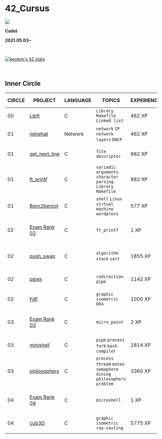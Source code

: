 # **42_Cursus**

<a href="버튼을 눌렀을 때 이동할 링크" target="_blank"><img src="https://img.shields.io/badge/42Seoul-0?style=flat&logo=42&logoColor=000000"/></a>

**Cadet**

**2021.05.03~**

&nbsp;

[![keokim's 42 stats](https://badge42.vercel.app/api/v2/cl1nbj3l1004509l91qsvger1/stats?cursusId=21&coalitionId=88)](https://github.com/JaeSeoKim/badge42)

&nbsp;

## **Inner Circle**

| CIRCLE | PROJECT                                                                         | LANGUAGE    | TOPICS                                                                                                                 | EXPERIENCE | STATUS                                                                                                                                           | Date of Completion |
| ------ | ------------------------------------------------------------------------------- | ----------- | ---------------------------------------------------------------------------------------------------------------------- | ---------- | ------------------------------------------------------------------------------------------------------------------------------------------------ | ------------------ |
| 00     | [Libft](./Libft)                                                             | C           | `Library` `Makefile` `Linked list`                                                                                     | 462 XP     | ![Project Score - Libft](https://badge42.herokuapp.com/api/project/keokim/Libft)                     | 2021-05-13         |
| 01     | [netwhat](./Netwhat)                                                         | Network     | `network` `IP` `network layers` `DHCP`                                                                                 | 462 XP     | ![Project Score - netwhat](https://badge42.herokuapp.com/api/project/keokim/netwhat)                 | 2021-05-18         |
| 01     | [get_next_line](./Get_Next_Line)                                             | C           | `file descriptor`                                                                                                      | 882 XP     | ![Project Score - get_next_line](https://badge42.herokuapp.com/api/project/keokim/get_next_line)     | 2021-05-26         |
| 01     | [ft_printf](./ft_printf)                                                     | C           | `variadic arguments` `character parsing` `Library` `Makefile`                   | 882 XP     | ![Project Score - ft_printf](https://badge42.herokuapp.com/api/project/keokim/ft_printf)             | 2021-06-16         |
| 01     | [Born2beroot](./Born2beRoot)                                                     | C           |`shell` `Linux` `virtual machine` `wordpress`| 577 XP     | ![Project Score - Born2beroot](https://badge42.herokuapp.com/api/project/keokim/Born2beroot)             | 2021-06-05         |
| 02     | [Exam Rank 02](./Exam_02)                                                                    | C           | `ft_printf`                                                                                                            | 1 XP       | ![keokim's 42 Exam Rank 02 Score](https://badge42.herokuapp.com/api/project/keokim/Exam%20Rank%2002)  | 2021-06-22         |
| 02   | [push_swap](./push_swap)                             | C           | `algorithm` `stack` `sort`                                                                                             | 1855 XP    | ![keokim's 42 Push_swap Score](https://badge42.herokuapp.com/api/project/keokim/push_swap)      | 2021-08-09         |
| 02   | [pipex](./Pipex)                             | C           |`redirection` `pipe`| 1142 XP    | ![keokim's 42 pipex Score](https://badge42.herokuapp.com/api/project/keokim/pipex)      | 2021-07-02         |
| 02   | [FdF](./FdF)                             | C           |`graphic` `isometric` `DDA`| 1000 XP    | ![keokim's 42 FdF Score](https://badge42.herokuapp.com/api/project/keokim/FdF)      | 2021-07-22         |
| 03     | [Exam Rank 03](./Exam_03)                                                                    | C           | `micro_paint`                                                                                                            | 2 XP       | ![keokim's 42 Exam Rank 03 Score](https://badge42.herokuapp.com/api/project/keokim/Exam%20Rank%2003)  | 2021-12-14         |
| 03     | [minishell](./minishell)          | C           | `pipe` `process` `fork` `bash` `compiler `                                                                             | 2814 XP    | ![keokim's 42 minishell Score](https://badge42.herokuapp.com/api/project/keokim/minishell)             | 2021-09-23         |
| 03     | [philosophers](./Philosophers)                       | C           | `process` `thread` `mutex` `semaphore` `dining philosophers problem`                                                   | 3360 XP    | ![keokim's 42 philosophers Score](https://badge42.herokuapp.com/api/project/keokim/Philosophers)      | 2021-12-07         |
| 04     | [Exam Rank 04](./Exam_04)                                                                    | C           | `microshell`                                                                                                            | 1 XP       | ![keokim's 42 Exam Rank 04 Score](https://badge42.herokuapp.com/api/project/keokim/Exam%20Rank%2004)  | 2022-01-25         |
| 04     | [cub3D](./cub3D)                       | C           |`graphic` `isometric` `ray-casting`| 5775 XP    | ![keokim's 42 cub3d Score](https://badge42.herokuapp.com/api/project/keokim/cub3d)      | 2022-04-02         |
